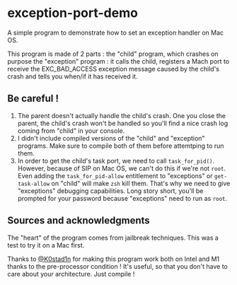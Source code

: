 # exception-port-demo
A simple program to demonstrate how to set an exception handler on Mac OS.

This program is made of 2 parts :
the "child" program, which crashes on purpose
the "exception" program : it calls the child, registers a Mach port to receive the EXC_BAD_ACCESS exception message caused by the child's crash and tells you when/if it has received it. 

## Be careful !
1) The parent doesn't actually handle the child's crash. One you close the parent, the child's crash won't be handled so you'll find a nice crash log coming from "child" in your console.
2) I didn't include compiled versions of the "child" and "exception" programs. Make sure to compile both of them before attemtping to run them.
3) In order to get the child's task port, we need to call `task_for_pid()`. However, because of SIP on Mac OS, we can't do this if we're not `root`. Even adding the `task_for_pid-allow` entitlement to "exceptions" or `get-task-allow` on "child" will make `zsh` kill them. That's why we need to give "exceptions" debugging capabilities. Long story short, you'll be prompted for your password because "exceptions" need to run as `root`.

## Sources and acknowledgments
The "heart" of the program comes from jailbreak techniques. This was a test to try it on a Mac first.

Thanks to [@K0stad1n](https://github.com/K0stad1n) for making this program work both on Intel and M1 thanks to the pre-processor condition ! It's useful, so that you don't have to care about your architecture. Just compile !
